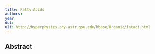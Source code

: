 ```yaml
---
title: Fatty Acids
authors: 
year: 
doi: 
ult: http://hyperphysics.phy-astr.gsu.edu/hbase/Organic/fataci.html
---
```

## Abstract

